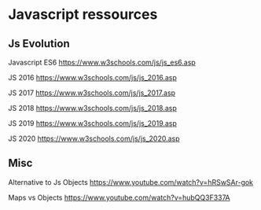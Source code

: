# Javascript ressources


## Js Evolution

Javascript ES6 https://www.w3schools.com/js/js_es6.asp

JS 2016 https://www.w3schools.com/js/js_2016.asp

JS 2017 https://www.w3schools.com/js/js_2017.asp

JS 2018 https://www.w3schools.com/js/js_2018.asp

JS 2019 https://www.w3schools.com/js/js_2019.asp

JS 2020 https://www.w3schools.com/js/js_2020.asp


## Misc

Alternative to Js Objects https://www.youtube.com/watch?v=hRSwSAr-gok

Maps vs Objects https://www.youtube.com/watch?v=hubQQ3F337A